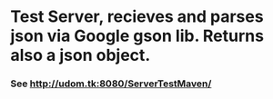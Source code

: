 # Test Server, recieves and parses json via Google gson lib. Returns also a json object.

### See http://udom.tk:8080/ServerTestMaven/

